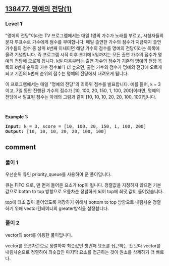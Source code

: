 <h2><a href="https://school.programmers.co.kr/learn/courses/30/lessons/138477">138477. 명예의 전당(1)</a></h2><h3>Level 1</h3>


"명예의 전당"이라는 TV 프로그램에서는 매일 1명의 가수가 노래를 부르고, 시청자들의 문자 투표수로 가수에게 점수를 부여합니다. 매일 출연한 가수의 점수가 지금까지 출연 가수들의 점수 중 상위 k번째 이내이면 해당 가수의 점수를 명예의 전당이라는 목록에 올려 기념합니다. 즉 프로그램 시작 이후 초기에 k일까지는 모든 출연 가수의 점수가 명예의 전당에 오르게 됩니다. k일 다음부터는 출연 가수의 점수가 기존의 명예의 전당 목록의 k번째 순위의 가수 점수보다 더 높으면, 출연 가수의 점수가 명예의 전당에 오르게 되고 기존의 k번째 순위의 점수는 명예의 전당에서 내려오게 됩니다.

이 프로그램에서는 매일 "명예의 전당"의 최하위 점수를 발표합니다. 예를 들어,  `k`  = 3이고, 7일 동안 진행된 가수의 점수가 [10, 100, 20, 150, 1, 100, 200]이라면, 명예의 전당에서 발표된 점수는 아래의 그림과 같이 [10, 10, 10, 20, 20, 100, 100]입니다.

<p>&nbsp;</p>
<p><strong class="example">Example 1:</strong></p>

<pre><strong>Input:</strong> k = 3, score = [10, 100, 20, 150, 1, 100, 200]	
<strong>Output:</strong> [10, 10, 10, 20, 20, 100, 100] </pre>

<h2> comment </h2>
<h3> 풀이 1</h3>
<p>우선순위 큐인 priority_queue를 사용하여 푼 풀이입니다.</p>
<p>큐는 FIFO 으로, 맨 먼저 들어온 요소가 top이 됩니다. 정렬값을 지정하지 않으면 기본 값으로 bottm to top 방향으로 오름차순 정렬하게 되어 top에 최댓 값이 들어있습니다.</p>
<p>top에 최소 값이 들어있도록 저장하기 위해서 bottom to top 방향으로 내림차순 정렬하기 위해 vector컨테이너의 greater<int>방식을 설정합니다.</p>

<h3> 풀이 2</h3>
<p>vector의 sort를 이용한 풀이입니다.</p>
<p>vector를 오름차순으로 정렬하여 최솟값인 첫번째 요소를 접근하는 것 보다 vector를 내림차순으로 정렬하여 최솟값인 마지막 요소를 접근하는 것이 원소를 삭제하기 더 빠르다.</p>